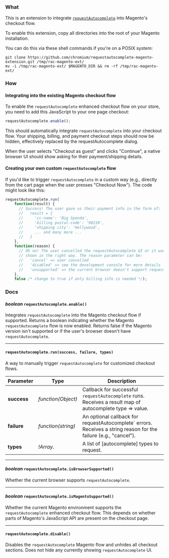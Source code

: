 ### What

This is an extension to integrate [`requestAutocomplete`](https://developer.chrome.com/multidevice/requestautocomplete-faq) into Magento's
checkout flow.

To enable this extension, copy all directories into the root of your Magento
installation.

You can do this via these shell commands if you're on a POSIX system:

```shell
git clone https://github.com/chromium/requestautocomplete-magento-extension.git /tmp/rac-magento-ext/
mv -i /tmp/rac-magento-ext/ $MAGENTO_DIR && rm -rf /tmp/rac-magento-ext/
```

### How

#### Integrating into the existing Magento checkout flow

To enable the `requestAutocomplete` enhanced checkout flow on your store, you
need to add this JavaScript to your one page checkout:

```js
requestAutocomplete.enable();
```

This should automatically integrate `requestAutocomplete` into your checkout
flow. Your shipping, billing, and payment checkout steps should now be hidden,
effectively replaced by the requestAutocomplete dialog.

When the user selects "Checkout as guest" and clicks "Continue", a native
browser UI should show asking for their payment/shipping details.

#### Creating your own custom `requestAutocomplete` flow

If you'd like to trigger `requestAutocomplete` in a custom way (e.g., directly
from the cart page when the user presses "Checkout Now"). The code might look
like this:

```js
requestAutocomplete.run(
    function(result) {
      // Success! The user gave us their payment info in the form of:
      //   result = {
      //     'cc-name': 'Big Spenda',
      //     'billing postal-code': '90210',
      //     'shipping city': 'Hollywood',
      //     ... and many more ...
      //   }
    },
    function(reason) {
      // Oh no! The user cancelled the requestAutocomplete UI or it wasn't
      // shown in the right way. The reason parameter can be:
      //   'cancel' => user cancelled
      //   'disabled' => see the development console for more details
      //   'unsupported' => the current browser doesn't support requestAutocomplete
    },
    false /* change to true if only billing info is needed */);
```

### Docs

#### *boolean* `requestAutocomplete.enable()`

Integrates `requestAutocomplete` into the Magento checkout flow if supported.
Returns a boolean indicating whether the Magento `requestAutocomplete` flow is
now enabled. Returns false if the Magento version isn't supported or if the
user's browser doesn't have `requestAutocomplete`.

--------------------------------------------------------------------------------

#### `requestAutocomplete.run(success, failure, types)`

A way to manually trigger `requestAutocomplete` for customized checkout flows.

Parameter|Type|Description
---------|----|-----------
**success**|*function(Object)*|Callback for successful `requestAutocomplete` runs. Receives a result map of autocomplete type => value.
**failure**|*function(string)*|An optional callback for requestAutocomplete` errors. Receives a string reason for the failure (e.g., "cancel").
**types**|*!Array.<string>*|A list of [autocomplete] types to request.

--------------------------------------------------------------------------------

#### *boolean* `requestAutocomplete.isBrowserSupported()`

Whether the current browser supports `requestAutocomplete`.

--------------------------------------------------------------------------------

#### *boolean* `requestAutocomplete.isMagentoSupported()`

Whether the current Magento environment supports the `requestAutocomplete`
enhanced checkout flow. This depends on whether parts of Magento's JavaScript
API are present on the checkout page.

--------------------------------------------------------------------------------

#### `requestAutocomplete.disable()`

Disables the `requestAutocomplete` Magento flow and unhides all checkout
sections. Does not hide any currently showing `requestAutocomplete` UI.
